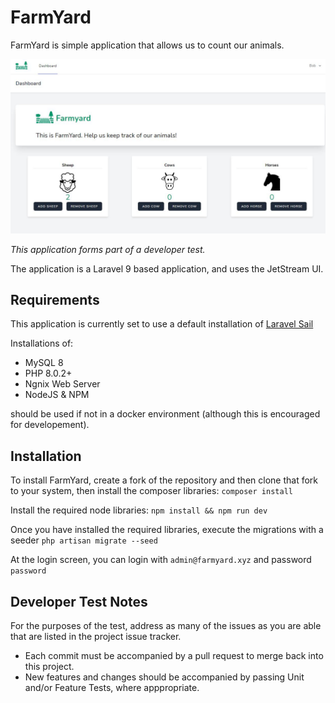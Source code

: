 # FarmYard
FarmYard is simple application that allows us to count our animals.

![FarmYard](resources/images/farmyard.jpg?raw=true "FarmYard")

*This application forms part of a developer test.*

The application is a Laravel 9 based application, and uses the JetStream UI.

## Requirements
This application is currently set to use a default installation of [Laravel Sail](https://laravel.com/docs/8.x/sail)

Installations of:
- MySQL 8
- PHP 8.0.2+
- Ngnix Web Server
- NodeJS & NPM

should be used if not in a docker environment (although this is encouraged for developement).

## Installation
To install FarmYard, create a fork of the repository and then clone that fork to your system, then install the composer libraries:
`composer install`

Install the required node libraries:
`npm install && npm run dev`

Once you have installed the required libraries, execute the migrations with a seeder
`php artisan migrate --seed`

At the login screen, you can login with `admin@farmyard.xyz` and password `password`

## Developer Test Notes

For the purposes of the test, address as many of the issues as you are able that are listed in the project issue tracker.

- Each commit must be accompanied by a pull request to merge back into this project.
- New features and changes should be accompanied by passing Unit and/or Feature Tests, where apppropriate.

